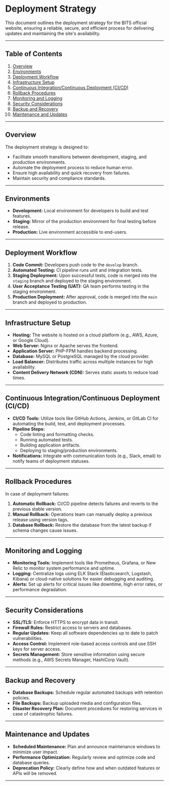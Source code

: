 # Deployment Strategy

This document outlines the deployment strategy for the BITS official website, ensuring a reliable, secure, and efficient process for delivering updates and maintaining the site's availability.

---

## Table of Contents

1. [Overview](#overview)
2. [Environments](#environments)
3. [Deployment Workflow](#deployment-workflow)
4. [Infrastructure Setup](#infrastructure-setup)
5. [Continuous Integration/Continuous Deployment (CI/CD)](#continuous-integrationcontinuous-deployment-cicd)
6. [Rollback Procedures](#rollback-procedures)
7. [Monitoring and Logging](#monitoring-and-logging)
8. [Security Considerations](#security-considerations)
9. [Backup and Recovery](#backup-and-recovery)
10. [Maintenance and Updates](#maintenance-and-updates)

---

## Overview

The deployment strategy is designed to:

- Facilitate smooth transitions between development, staging, and production environments.
- Automate the deployment process to reduce human error.
- Ensure high availability and quick recovery from failures.
- Maintain security and compliance standards.

---

## Environments

- **Development:** Local environment for developers to build and test features.
- **Staging:** Mirror of the production environment for final testing before release.
- **Production:** Live environment accessible to end-users.

---

## Deployment Workflow

1. **Code Commit:** Developers push code to the `develop` branch.
2. **Automated Testing:** CI pipeline runs unit and integration tests.
3. **Staging Deployment:** Upon successful tests, code is merged into the `staging` branch and deployed to the staging environment.
4. **User Acceptance Testing (UAT):** QA team performs testing in the staging environment.
5. **Production Deployment:** After approval, code is merged into the `main` branch and deployed to production.

---

## Infrastructure Setup

- **Hosting:** The website is hosted on a cloud platform (e.g., AWS, Azure, or Google Cloud).
- **Web Server:** Nginx or Apache serves the frontend.
- **Application Server:** PHP-FPM handles backend processing.
- **Database:** MySQL or PostgreSQL managed by the cloud provider.
- **Load Balancer:** Distributes traffic across multiple instances for high availability.
- **Content Delivery Network (CDN):** Serves static assets to reduce load times.

---

## Continuous Integration/Continuous Deployment (CI/CD)

- **CI/CD Tools:** Utilize tools like GitHub Actions, Jenkins, or GitLab CI for automating the build, test, and deployment processes.
- **Pipeline Steps:**
  - Code linting and formatting checks.
  - Running automated tests.
  - Building application artifacts.
  - Deploying to staging/production environments.
- **Notifications:** Integrate with communication tools (e.g., Slack, email) to notify teams of deployment statuses.

---

## Rollback Procedures

In case of deployment failures:

1. **Automatic Rollback:** CI/CD pipeline detects failures and reverts to the previous stable version.
2. **Manual Rollback:** Operations team can manually deploy a previous release using version tags.
3. **Database Rollback:** Restore the database from the latest backup if schema changes cause issues.

---

## Monitoring and Logging

- **Monitoring Tools:** Implement tools like Prometheus, Grafana, or New Relic to monitor system performance and uptime.
- **Logging:** Centralize logs using ELK Stack (Elasticsearch, Logstash, Kibana) or cloud-native solutions for easier debugging and auditing.
- **Alerts:** Set up alerts for critical issues like downtime, high error rates, or performance degradation.

---

## Security Considerations

- **SSL/TLS:** Enforce HTTPS to encrypt data in transit.
- **Firewall Rules:** Restrict access to servers and databases.
- **Regular Updates:** Keep all software dependencies up to date to patch vulnerabilities.
- **Access Control:** Implement role-based access controls and use SSH keys for server access.
- **Secrets Management:** Store sensitive information using secure methods (e.g., AWS Secrets Manager, HashiCorp Vault).

---

## Backup and Recovery

- **Database Backups:** Schedule regular automated backups with retention policies.
- **File Backups:** Backup uploaded media and configuration files.
- **Disaster Recovery Plan:** Document procedures for restoring services in case of catastrophic failures.

---

## Maintenance and Updates

- **Scheduled Maintenance:** Plan and announce maintenance windows to minimize user impact.
- **Performance Optimization:** Regularly review and optimize code and database queries.
- **Deprecation Policy:** Clearly define how and when outdated features or APIs will be removed.

---


